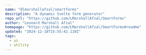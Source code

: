 ```yaml
---
name: "@lmarshallafzal/smartforms"
description: "A dynamic Svelte form generator"
repo_url: "https://github.com/LMarshallAfzal/SmartForms"
author: "Leonard Marshall Afzal"
homepage: "https://github.com/LMarshallAfzal/SmartForms#readme"
updated: "2024-12-18T15:55:42.110Z"
tags: 
  - ui
  - utility
---
```

